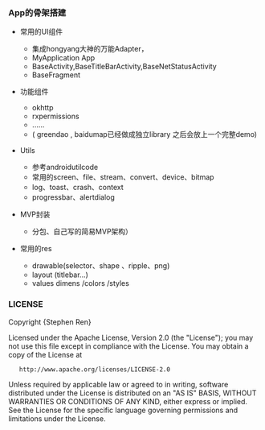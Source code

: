 ### App的骨架搭建

- 常用的UI组件
    - 集成hongyang大神的万能Adapter，
    - MyApplication App
    - BaseActivity,BaseTitleBarActivity,BaseNetStatusActivity
    - BaseFragment

- 功能组件
    - okhttp
    - rxpermissions
    - ......
    - ( greendao , baidumap已经做成独立library 之后会放上一个完整demo)

- Utils
    - 参考androidutilcode
    - 常用的screen、file、stream、convert、device、bitmap
    - log、toast、crash、context
    - progressbar、alertdialog

- MVP封装
    - 分包、自己写的简易MVP架构）

- 常用的res
    - drawable(selector、shape 、ripple、png)
    - layout (titlebar...)
    - values dimens /colors /styles



### LICENSE

Copyright {Stephen Ren}

   Licensed under the Apache License, Version 2.0 (the "License");
   you may not use this file except in compliance with the License.
   You may obtain a copy of the License at

       http://www.apache.org/licenses/LICENSE-2.0

   Unless required by applicable law or agreed to in writing, software
   distributed under the License is distributed on an "AS IS" BASIS,
   WITHOUT WARRANTIES OR CONDITIONS OF ANY KIND, either express or implied.
   See the License for the specific language governing permissions and
   limitations under the License.